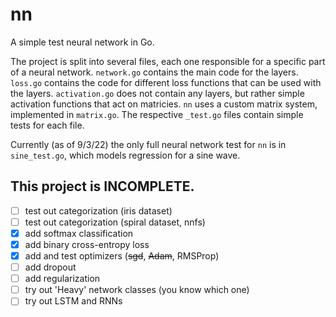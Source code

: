 # nn

A simple test neural network in Go.

The project is split into several files, each one responsible for a specific part of a neural network. `network.go` contains the main code for the layers. `loss.go` contains the code for different loss functions that can be used with the layers. `activation.go` does not contain any layers, but rather simple activation functions that act on matricies. `nn` uses a custom matrix system, implemented in `matrix.go`. The respective `_test.go` files contain simple tests for each file.

Currently (as of 9/3/22) the only full neural network test for `nn` is in `sine_test.go`, which models regression for a sine wave.

This project is INCOMPLETE.
-----

- [ ] test out categorization (iris dataset)
- [ ] test out categorization (spiral dataset, nnfs)
- [x] add softmax classification
- [x] add binary cross-entropy loss
- [x] add and test optimizers (~~sgd~~, ~~Adam~~, RMSProp)
- [ ] add dropout
- [ ] add regularization
- [ ] try out 'Heavy' network classes (you know which one)
- [ ] try out LSTM and RNNs
